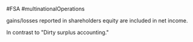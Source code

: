 #FSA #multinationalOperations 

gains/losses reported in shareholders equity are included in net income. 

In contrast to "Dirty surplus accounting."